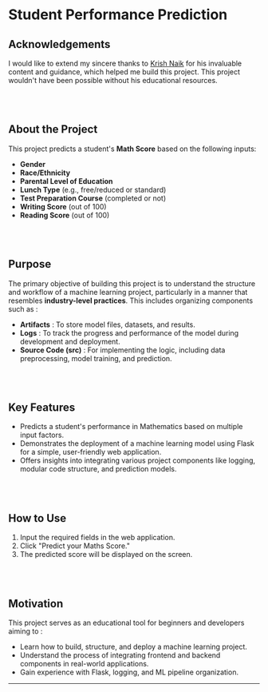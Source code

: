 # Student Performance Prediction

<b>Acknowledgements</b>
---
I would like to extend my sincere thanks to  [Krish Naik](https://www.linkedin.com/in/naikkrish/) for his invaluable content and guidance, which helped me build this project. This project wouldn't have been possible without his educational resources.

<br>
<br>

<b>About the Project</b>
---
This project predicts a student's **Math Score** based on the following inputs:

-   **Gender**
-   **Race/Ethnicity**
-   **Parental Level of Education**
-   **Lunch Type** (e.g., free/reduced or standard)
-   **Test Preparation Course** (completed or not)
-   **Writing Score** (out of 100)
-   **Reading Score** (out of 100)

<br>
<br>

<b>Purpose</b>
---
The primary objective of building this project is to understand the structure and workflow of a machine learning project, particularly in a manner that resembles **industry-level practices**. This includes organizing components such as :

-   **Artifacts** : To store model files, datasets, and results.
-   **Logs** : To track the progress and performance of the model during development and deployment.
-   **Source Code (src)** : For implementing the logic, including data preprocessing, model training, and prediction.

<br>
<br>

<b>Key Features</b>
---
-   Predicts a student's performance in Mathematics based on multiple input factors.
-   Demonstrates the deployment of a machine learning model using Flask for a simple, user-friendly web application.
-   Offers insights into integrating various project components like logging, modular code structure, and prediction models.

<br>
<br>

<b>How to Use</b>
---
1.  Input the required fields in the web application.
2.  Click "Predict your Maths Score."
3.  The predicted score will be displayed on the screen.

<br>
<br>

<b>Motivation</b>
---
This project serves as an educational tool for beginners and developers aiming to :

-   Learn how to build, structure, and deploy a machine learning project.
-   Understand the process of integrating frontend and backend components in real-world applications.
-   Gain experience with Flask, logging, and ML pipeline organization.

----------

